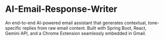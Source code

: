 # AI-Email-Response-Writer
 An end-to-end AI-powered email assistant that generates contextual, tone-specific replies from raw email content.   Built with Spring Boot, React, Gemini API, and a Chrome Extension seamlessly embedded in Gmail.

